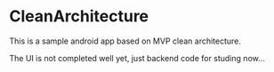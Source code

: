 # CleanArchitecture
This is a sample android app based on MVP clean architecture.

The UI is not completed well yet, just backend code for studing now...
